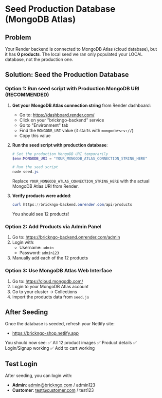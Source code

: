 # Seed Production Database (MongoDB Atlas)

## Problem
Your Render backend is connected to MongoDB Atlas (cloud database), but it has **0 products**. The local seed we ran only populated your LOCAL database, not the production one.

## Solution: Seed the Production Database

### Option 1: Run seed script with Production MongoDB URI (RECOMMENDED)

1. **Get your MongoDB Atlas connection string** from Render dashboard:
   - Go to: https://dashboard.render.com/
   - Click on your "brickngo-backend" service
   - Go to "Environment" tab
   - Find the `MONGODB_URI` value (it starts with `mongodb+srv://`)
   - Copy this value

2. **Run the seed script with production database**:
   ```powershell
   # Set the production MongoDB URI temporarily
   $env:MONGODB_URI = "YOUR_MONGODB_ATLAS_CONNECTION_STRING_HERE"
   
   # Run the seed script
   node seed.js
   ```

   Replace `YOUR_MONGODB_ATLAS_CONNECTION_STRING_HERE` with the actual MongoDB Atlas URI from Render.

3. **Verify products were added**:
   ```powershell
   curl https://brickngo-backend.onrender.com/api/products
   ```
   
   You should see 12 products!

### Option 2: Add Products via Admin Panel

1. Go to: https://brickngo-backend.onrender.com/admin
2. Login with:
   - Username: `admin`
   - Password: `admin123`
3. Manually add each of the 12 products

### Option 3: Use MongoDB Atlas Web Interface

1. Go to: https://cloud.mongodb.com/
2. Login to your MongoDB Atlas account
3. Go to your cluster → Collections
4. Import the products data from `seed.js`

## After Seeding

Once the database is seeded, refresh your Netlify site:
- https://brickngo-shop.netlify.app

You should now see:
✅ All 12 product images
✅ Product details
✅ Login/Signup working
✅ Add to cart working

## Test Login

After seeding, you can login with:
- **Admin**: admin@brickngo.com / admin123
- **Customer**: test@customer.com / test123
